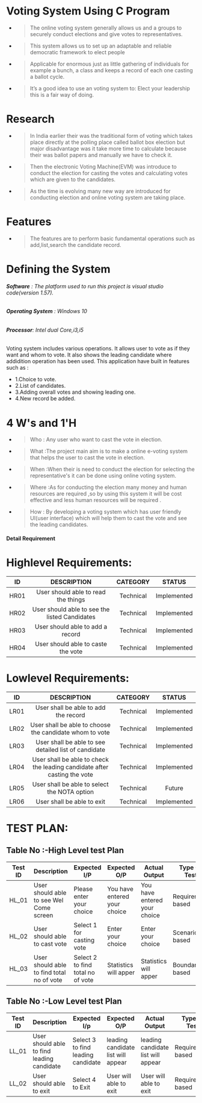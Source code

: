 # Voting System Using C Program

- > The online voting system generally allows us and a groups to securely conduct elections and give votes to representatives.
- > This system allows us to set up an adaptable and reliable democratic framework to elect people 
- > Applicable for enormous just as little gathering of individuals for example a bunch, a class and keeps a record of each one casting a ballot cycle. 
- > It’s a good idea to use an voting system to: Elect your leadership this is a fair way of doing.

# Research
- > In India earlier their was the traditional form of voting which takes place directly at the polling place called ballot box election but major disadvantage was it take more time to calculate because their was ballot papers and manually we have to check it. 
- >Then the electronic Voting Machine(EVM) was introduce to conduct the election for casting the votes and calculating votes which are given to the candidates.
- >As the time is evolving many new way are introduced for conducting election and online voting system are taking place.

# Features
- > The features are to perform basic fundamental operations such as add,list,search the candidate record.

# Defining the System
###### **Software** :  The platform  used to run  this project is visual studio code(version 1.57).
###### **Operating System** :  Windows 10
###### **Processor**: Intel dual Core,i3,i5

Voting system includes various operations. It allows user to vote as if they want and whom to vote. It also shows the leading candidate where addidition operation has been used.
    This application have built in features such as :
    
   * 1.Choice to vote.
  * 2.List of candidates.
   * 3.Adding overall votes and showing leading one.
  * 4.New record be added.

# 4 W's and 1'H
- >Who : Any user who want to cast the vote in election.
- >What :The project main aim is to make a online e-voting system that helps the user to cast the vote in election.
- >When :When their is need to conduct the election for selecting the representative's it can be done using online voting system.
- >Where :As for conducting the election many money and human resources are required ,so by using this system it will be cost effective and less human resources will be required .
- >How : By developing a voting system which has user friendly UI(user interface) which will help them to cast the vote and see the leading candidates.


#### **Detail Requirement**
# Highlevel Requirements:
  |  ID   |     DESCRIPTION                     |   CATEGORY  |  STATUS      |       
  |:-----:|:-----------------------------------:|:-----------:|:------------:|
  |HR01   |User should able to read the things  | Technical   | Implemented  |
  |HR02   |User should able to see the listed Candidates | Technical   | Implemented  |
  |HR03   |User should able to add a record   | Technical   |Implemented   |
  |HR04  | User should able to caste the vote | Technical | Implemented|

# Lowlevel Requirements:
 
   |  ID   |     DESCRIPTION                     |   CATEGORY  |  STATUS      |       
  |:-----:|:-----------------------------------:|:-----------:|:------------:|
  |LR01  |User shall be able to add the record  | Technical   | Implemented  |
  |LR02  |User shall be able to choose the candidate whom to vote | Technical   | Implemented  |
  |LR03   | User shall be able to see detailed list of candidate | Technical   |Implemented   |
  |LR04 | User shall be able to check the leading candidate after casting the vote|Technical|Implemented|
  |LR05| User shall be able to select the NOTA option|Technical|Future|
  |LR06| User shall be able to exit |Technical|Implemented|
  
  # TEST PLAN:
## Table No :-High Level test Plan


| **Test ID** | **Description**                                              | **Expected I/P** | **Expected O/P** | **Actual Output** |**Type Of Test**  |    
|-------------|--------------------------------------------------------------|------------|-------------|----------------|------------------|
|  HL_01       |User should able to see    Wel Come screen|  Please enter your choice|You have entered your choice|You have entered your choice|Requirement based |
|  HL_02       |User should able to cast vote|Select 1 for casting vote |Enter your choice|Enter your choice|Scenario based    |
|  HL_03      |User should able to find total no of vote|  Select 2 to find total no of vote|Statistics will apper|Statistics will apper|Boundary based |

## Table No :-Low Level test Plan
| **Test ID**  | **Description**                                           | **Expected I/p**  |  **Expected O/P** | **Actual Output** |**Type of Test** |
|-------------|-------------------------------------------------|-------------------|-------------------|--------------------|----------------|
|LL_01 |User should able to find leading candidate | Select 3 to find leading candidate | leading candidate list will appear | leading candidate list will appear|Requirement based|
|LL_02 |User should able to exit | Select 4 to Exit | User will able to exit | User will able to exit | Requirement based |
 

